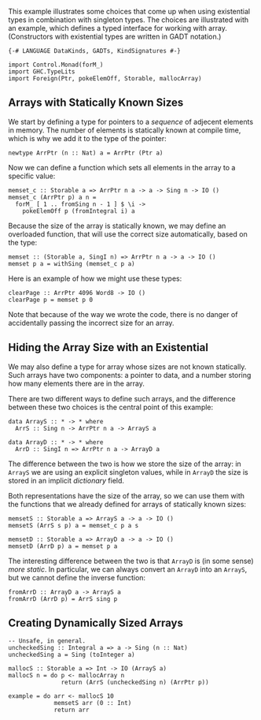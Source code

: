 
This example illustrates some choices that come up when
using existential types in combination with singleton types.
The choices are illustrated with an example, which
defines a typed interface for working with array.
(Constructors with existential types are written in
GADT notation.)


```wiki
{-# LANGUAGE DataKinds, GADTs, KindSignatures #-}

import Control.Monad(forM_)
import GHC.TypeLits
import Foreign(Ptr, pokeElemOff, Storable, mallocArray)
```

## Arrays with Statically Known Sizes



We start by defining a type for pointers to a *sequence*
of adjecent elements in memory.  The number of elements
is statically known at compile time, which is why
we add it to the type of the pointer:


```wiki
newtype ArrPtr (n :: Nat) a = ArrPtr (Ptr a)
```


Now we can define a function which sets all elements in
the array to a specific value:


```wiki
memset_c :: Storable a => ArrPtr n a -> a -> Sing n -> IO ()
memset_c (ArrPtr p) a n =
  forM_ [ 1 .. fromSing n - 1 ] $ \i ->
    pokeElemOff p (fromIntegral i) a
```


Because the size of the array is statically known, we may
define an overloaded function, that will use the correct
size automatically, based on the type:


```wiki
memset :: (Storable a, SingI n) => ArrPtr n a -> a -> IO ()
memset p a = withSing (memset_c p a)
```


Here is an example of how we might use these types:


```wiki
clearPage :: ArrPtr 4096 Word8 -> IO ()
clearPage p = memset p 0
```


Note that because of the way we wrote the code,
there is no danger of accidentally passing the
incorrect size for an array.


## Hiding the Array Size with an Existential



We may also define a type for array whose sizes
are not known statically.  Such arrays have
two components: a pointer to data, and a number
storing how many elements there are in the array.



There are two different ways to define such arrays,
and the difference between these two choices is
the central point of this example:


```wiki
data ArrayS :: * -> * where
  ArrS :: Sing n -> ArrPtr n a -> ArrayS a

data ArrayD :: * -> * where
  ArrD :: SingI n => ArrPtr n a -> ArrayD a
```


The difference between the two is how we
store the size of the array: in `ArrayS` we
are using an explicit singleton values,
while in `ArrayD` the size is stored
in an implicit *dictionary* field.



Both representations have the size of the
array, so we can use them with the functions
that we already defined for arrays of statically
known sizes:


```wiki
memsetS :: Storable a => ArrayS a -> a -> IO ()
memsetS (ArrS s p) a = memset_c p a s

memsetD :: Storable a => ArrayD a -> a -> IO ()
memsetD (ArrD p) a = memset p a
```


The interesting difference between the two
is that `ArrayD` is (in some sense) *more static*.
In particular, we can always convert 
an `ArrayD` into an `ArrayS`, but we cannot
define the inverse function:


```wiki
fromArrD :: ArrayD a -> ArrayS a
fromArrD (ArrD p) = ArrS sing p
```

## Creating Dynamically Sized Arrays


```wiki
-- Unsafe, in general.
uncheckedSing :: Integral a => a -> Sing (n :: Nat)
uncheckedSing a = Sing (toInteger a)

mallocS :: Storable a => Int -> IO (ArrayS a)
mallocS n = do p <- mallocArray n
               return (ArrS (uncheckedSing n) (ArrPtr p))

example = do arr <- mallocS 10
             memsetS arr (0 :: Int)
             return arr
```